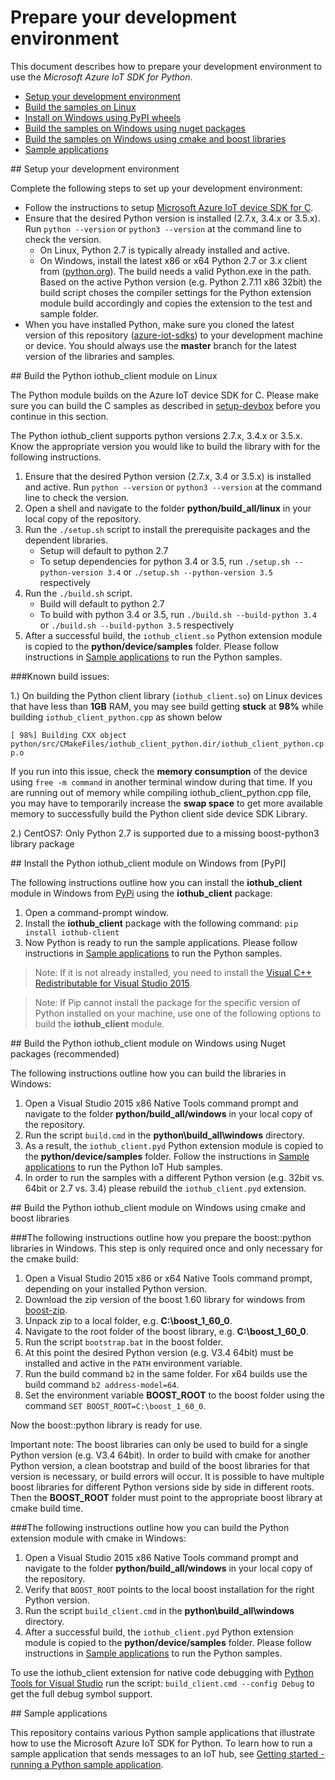 # Prepare your development environment

This document describes how to prepare your development environment to use the *Microsoft Azure IoT SDK for Python*.

- [Setup your development environment](#devenv)
- [Build the samples on Linux](#linux)
- [Install on Windows using PyPI wheels](#windows-wheels)
- [Build the samples on Windows using nuget packages](#windows)
- [Build the samples on Windows using cmake and boost libraries](#windows-cmake)
- [Sample applications](#samplecode)

<a name="devenv"/>
## Setup your development environment

Complete the following steps to set up your development environment:

- Follow the instructions to setup [Microsoft Azure IoT device SDK for C][setup-devbox].
- Ensure that the desired Python version is installed (2.7.x, 3.4.x or 3.5.x). Run `python --version` or `python3 --version` at the command line to check the version. 
    - On Linux, Python 2.7 is typically already installed and active. 
    - On Windows, install the latest x86 or x64 Python 2.7 or 3.x client from ([python.org](https://www.python.org/downloads/)). The build needs a valid Python.exe in the path. Based on the active Python version (e.g. Python 2.7.11 x86 32bit) the build script choses the compiler settings for the Python extension module build accordingly and copies the extension to the test and sample folder.
- When you have installed Python, make sure you cloned the latest version of this repository ([azure-iot-sdks](https://github.com/Azure/azure-iot-sdks)) to your development machine or device. You should always use the **master** branch for the latest version of the libraries and samples.

<a name="linux"/>
## Build the Python iothub_client module on Linux

The Python module builds on the Azure IoT device SDK for C. Please make sure you can build the C samples as described in [setup-devbox] before you continue in this section.

The Python iothub_client supports python versions 2.7.x, 3.4.x or 3.5.x. Know the appropriate version you would like to build the library with for the following instructions.

1. Ensure that the desired Python version (2.7.x, 3.4 or 3.5.x) is installed and active. Run `python --version` or `python3 --version` at the command line to check the version.
2. Open a shell and navigate to the folder **python/build_all/linux** in your local copy of the repository.
3. Run the `./setup.sh` script to install the prerequisite packages and the dependent libraries.
    * Setup will default to python 2.7
    * To setup dependencies for python 3.4 or 3.5, run `./setup.sh --python-version 3.4` or `./setup.sh --python-version 3.5` respectively
4. Run the `./build.sh` script.
    * Build will default to python 2.7
    * To build with python 3.4 or 3.5, run `./build.sh --build-python 3.4` or `./build.sh --build-python 3.5` respectively 
5. After a successful build, the `iothub_client.so` Python extension module is copied to the **python/device/samples** folder. Please follow instructions in [Sample applications](#samplecode) to run the Python samples.

###Known build issues: 

1.) On building the Python client library (`iothub_client.so`) on Linux devices that have less than **1GB** RAM, you may see build getting **stuck** at **98%** while building `iothub_client_python.cpp` as shown below

``[ 98%] Building CXX object python/src/CMakeFiles/iothub_client_python.dir/iothub_client_python.cpp.o``

If you run into this issue, check the **memory consumption** of the device using `free -m command` in another terminal window during that time. If you are running out of memory while compiling iothub_client_python.cpp file, you may have to temporarily increase the **swap space** to get more available memory to successfully build the Python client side device SDK Library.

2.) CentOS7: Only Python 2.7 is supported due to a missing boost-python3 library package

<a name="windows-wheels"/>
## Install the Python iothub_client module on Windows from [PyPI] 

The following instructions outline how you can install the **iothub\_client** module in Windows from [PyPi] using the **iothub\_client** package:

1. Open a command-prompt window.
2. Install the **iothub\_client** package with the following command: `pip install iothub-client`
3. Now Python is ready to run the sample applications. 
Please follow instructions in [Sample applications](#samplecode) to run the Python samples.

> Note: If it is not already installed, you need to install the [Visual C++ Redistributable for Visual Studio 2015][lnk-c-redist].

> Note: If Pip cannot install the package for the specific version of Python installed on your machine, use one of the following options to build the **iothub_client** module.

<a name="windows"/>
## Build the Python iothub_client module on Windows using Nuget packages (recommended)

The following instructions outline how you can build the libraries in Windows:

1. Open a Visual Studio 2015 x86 Native Tools command prompt and navigate to the folder **python/build_all/windows** in your local copy of the repository.
2. Run the script `build.cmd` in the **python\\build_all\\windows** directory.
3. As a result, the `iothub_client.pyd` Python extension module is copied to the **python/device/samples** folder. Follow the instructions in [Sample applications](#samplecode) to run the Python IoT Hub samples.
4. In order to run the samples with a different Python version (e.g. 32bit vs. 64bit or 2.7 vs. 3.4) please rebuild the `iothub_client.pyd` extension.

<a name="windows-cmake"/>
## Build the Python iothub_client module on Windows using cmake and boost libraries 

###The following instructions outline how you prepare the boost::python libraries in Windows. 
This step is only required once and only necessary for the cmake build:

1. Open a Visual Studio 2015 x86 or x64 Native Tools command prompt, depending on your installed Python version.
2. Download the zip version of the boost 1.60 library for windows from [boost-zip]. 
3. Unpack zip to a local folder, e.g. **C:\boost_1_60_0**.
4. Navigate to the root folder of the boost library, e.g. **C:\boost_1_60_0**.
5. Run the script `bootstrap.bat` in the boost folder.
6. At this point the desired Python version (e.g. V3.4 64bit) must be installed and active in the `PATH` environment variable.
7. Run the build command `b2` in the same folder. For x64 builds use the build command `b2 address-model=64`.
8. Set the environment variable **BOOST_ROOT** to the boost folder using the command `SET BOOST_ROOT=C:\boost_1_60_0`.

Now the boost::python library is ready for use. 

Important note: The boost libraries can only be used to build for a single Python version (e.g. V3.4 64bit). In order to build with cmake for another Python version, a clean bootstrap and build of the boost libraries for that version is necessary, or build errors will occur. It is possible to have multiple boost libraries for different Python versions side by side in different roots. Then the **BOOST_ROOT** folder must point to the appropriate boost library at cmake build time.

###The following instructions outline how you can build the Python extension module with cmake in Windows:

1. Open a Visual Studio 2015 x86 Native Tools command prompt and navigate to the folder **python/build_all/windows** in your local copy of the repository.
2. Verify that `BOOST_ROOT` points to the local boost installation for the right Python version.
3. Run the script `build_client.cmd` in the **python\\build_all\\windows** directory.
4. After a successful build, the `iothub_client.pyd` Python extension module is copied to the **python/device/samples** folder. Please follow instructions in [Sample applications](#samplecode) to run the Python samples.

To use the iothub_client extension for native code debugging with [Python Tools for Visual Studio] run the script: `build_client.cmd --config Debug` to get the full debug symbol support.

<a name="samplecode"/>
## Sample applications

This repository contains various Python sample applications that illustrate how to use the Microsoft Azure IoT SDK for Python. To learn how to run a sample application that sends messages to an IoT hub, see [Getting started - running a Python sample application][getstarted].

[python-2.7 or python-3.5]: https://www.python.org/downloads/
[PyPI]: https://pypi.python.org/pypi/iothub-client/
[Python Tools for Visual Studio]: https://www.visualstudio.com/en-us/features/python-vs.aspx
[setup-devbox]: https://github.com/Azure/azure-iot-sdks/blob/master/c/doc/devbox_setup.md
[getstarted]: python-run-sample.md
[boost-zip]: http://www.boost.org/users/history/version_1_60_0.html
[lnk-c-redist]: https://www.microsoft.com/download/details.aspx?id=48145
